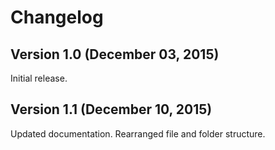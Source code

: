 # Changelog

## Version 1.0 (December 03, 2015)

Initial release.

## Version 1.1 (December 10, 2015)

Updated documentation.
Rearranged file and folder structure.
